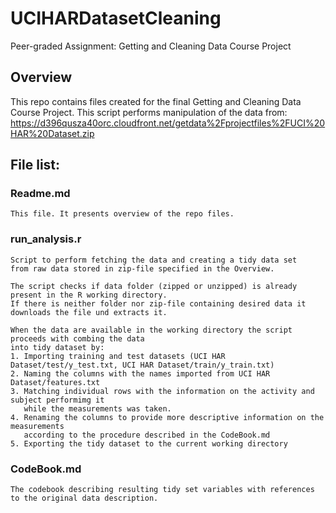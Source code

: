 # UCIHARDatasetCleaning
Peer-graded Assignment: Getting and Cleaning Data Course Project

## Overview
This repo contains files created for the final Getting and Cleaning Data Course Project.
This script performs manipulation of the data from: 
https://d396qusza40orc.cloudfront.net/getdata%2Fprojectfiles%2FUCI%20HAR%20Dataset.zip

## File list:

### Readme.md
    This file. It presents overview of the repo files.

### run_analysis.r
    Script to perform fetching the data and creating a tidy data set
    from raw data stored in zip-file specified in the Overview.
    
    The script checks if data folder (zipped or unzipped) is already present in the R working directory.
    If there is neither folder nor zip-file containing desired data it downloads the file und extracts it.
    
    When the data are available in the working directory the script proceeds with combing the data 
    into tidy dataset by:
    1. Importing training and test datasets (UCI HAR Dataset/test/y_test.txt, UCI HAR Dataset/train/y_train.txt)
    2. Naming the columns with the names imported from UCI HAR Dataset/features.txt
    3. Matching individual rows with the information on the activity and subject performimg it
       while the measurements was taken.
    4. Renaming the columns to provide more descriptive information on the measurements
       according to the procedure described in the CodeBook.md
    5. Exporting the tidy dataset to the current working directory
            
### CodeBook.md
    The codebook describing resulting tidy set variables with references to the original data description.
